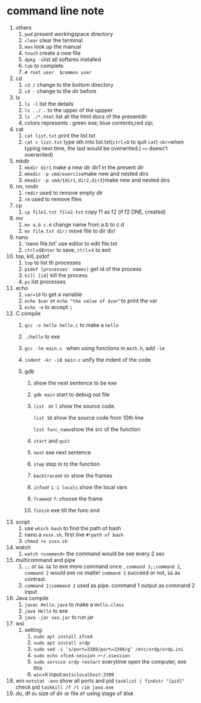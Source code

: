 # command line note

1. others
   1. `pwd` present workingspace directory
   2. `clear` clear the terminal
   3. `man` look up the manual
   4. `touch` create a new file
   5. `dpkg -s`list all softares installed
   6. `tab` to complete
   7. `# root user  $common user`
2. cd
   1. `cd /` change to the bottom directory
   2. `cd -` change to the dir before
3. ls
   1. `ls -l` list the details
   2. `ls ../..` to the upper of the uppper
   3. `ls ./*.html` list all the html docs of the presentdir
   4. colors represents : green exe; blue contents;red zip;
4. cat
   1. `cat list.txt` print the list.txt
   2. `cat > list.txt` type sth into list.txt(`ctrl`+`D` to quit `cat`)
      `<br>`when typing next time, the last would be overwrited.( `>>` doesn't overwrited)
5. mkdir
   1. `mkdir dir1` make a new dir dir1 in the present dir
   2. `mkedir -p cmd/exercise`make new and nested dirs
   3. `mkedir -p cmd/{dir1,dir2,dir3}`make new and nested dirs
6. rm, rmdir
   1. `rmdir` used to remove empty dir
   2. `rm` used to remove files
7. cp
   1. `cp file1.txt file2.txt` copy f1 as f2 (if f2 DNE, created)
8. mv
   1. `mv a.b c.d` change name from a.b to c.d
   2. `mv file.txt dir/` move file to dir dir/
9. nano
   1. 'nano file.txt' use editor to edit file.txt
   2. `ctrl`+`OEnter` to save, `ctrl`+`X` to exit
10. top, kill, pidof
    1. `top` to list th processes
    2. `pidof [processes' names]` get id of the process
    3. `kill [id]` kill the process
    4. `ps` list processes
11. echo
    1. `var=10` to get a variable
    2. `echo $var` or `echo "the value of $var"`to print the var
    3. `echo -e` to accept `\`
12. C compile
    1. `gcc -o hello hello.c` to make a `hello`
    2. `./hello` to exe
    3. `gcc -lm main.c ` when using  functions in `math.h`, add `-lm`
    4. `indent -kr -i8 main.c` unify the indent of the code
    5. gdb

       1. show the next sentence to be exe
       2. `gdb main` start to debug out file
       3. `list ` or `l` show the source code.

          `list 10` show the source code from 10th line

          `list func_name`show the src of the function
       4. `start` and `quit`
       5. `next` exe next sentence
       6. `step` step in to the function
       7. `backtrace`or `bt` show the frames
       8. `info`or `i`: `i locals` show the local vars
       9. `frame`or `f`: choose the frame
       10. `finish` exe till the func end
13. script
    1. use `which bash` to find the path of bash
    2. nano a `xxxx.sh`, first line `#!path of bash`
    3. `chmod +x xxxx.sh`
14. watch
    1. `watch <command>` the command would be exe every 2 sec
15. multicommand and pipe
    1. `;;` or `&& &&` to exe more command once , `command 1;;command 2`, `command 2` would exe no matter `command 1` succeed or not, `&&` as contrast.
    2. `command 1|command 2` used as pipe. command 1 output as command 2 input
16. Java compile
    1. `javac Hello.java` to make a `Hello.class`
    2. `java Hello` to exe
    3. `java -jar xxx.jar` to run jar
17. wsl
    1. setting:
       1. `sudo apt install xfce4`
       2. `sudo apt install xrdp`
       3. `sudo sed -i ‘s/port=3389/port=3390/g’ /etc/xrdp/xrdp.ini`
       4. `sudo echo xfce4-session >~/.xsession`
       5. `sudo service xrdp restart` everytime open the computer, exe this
       6. `win`+`R` input:`mstsclocalhost:3390`
18. win
    `netstat -ano` show all ports and pid
    `tasklist | findstr "[pid]"` check pid
    `taskkill /f /t /im java.exe`
19. du, df
    `du` size of dir or file
    `df` using stage of disk
